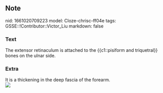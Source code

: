 ## Note
nid: 1661020709223
model: Cloze-chrisc-ff04e
tags: GSSE::!Contributor::Victor_Liu
markdown: false

### Text
The extensor retinaculum is attached to the {{c1::pisiform and triquetral}} bones on the ulnar side.

### Extra
<div>
  It is a thickening in the deep fascia of the forearm.
</div><img src=
"paste-4a41cb8cdb1e84ee63bbd04525b3104ddbe95a8d.jpg">
